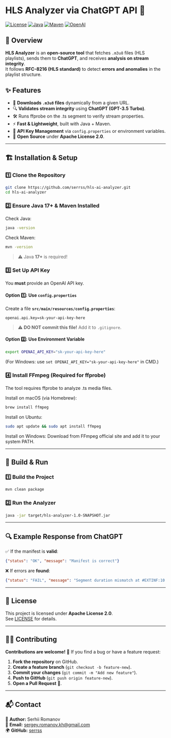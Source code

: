 # HLS Analyzer via ChatGPT API 🚀

[![License](https://img.shields.io/badge/license-Apache%202-blue.svg)](https://opensource.org/licenses/Apache-2.0)
[![Java](https://img.shields.io/badge/java-17+-red.svg)](https://jdk.java.net/)
[![Maven](https://img.shields.io/badge/maven-build-blue.svg)](https://maven.apache.org/)
[![OpenAI](https://img.shields.io/badge/openai-api-blue.svg)](https://platform.openai.com/docs/guides/authentication)

## 📌 Overview

**HLS Analyzer** is an **open-source tool** that fetches `.m3u8` files (HLS playlists), sends them to **ChatGPT**, and receives **analysis on stream integrity**.  
It follows **RFC-8216 (HLS standard)** to detect **errors and anomalies** in the playlist structure.

## ✨ Features

- 📡 **Downloads `.m3u8` files** dynamically from a given URL.
- 🔍 **Validates stream integrity** using **ChatGPT (GPT-3.5 Turbo)**.
- 🛠️ Runs ffprobe on the .ts segment to verify stream properties.
- ⚡ **Fast & Lightweight**, built with Java + Maven.
- 🔐 **API Key Management** via `config.properties` or environment variables.
- 📖 **Open Source** under **Apache License 2.0**.

---

## 🏗️ Installation & Setup

### 1️⃣ Clone the Repository

```sh
git clone https://github.com/serrss/hls-ai-analyzer.git
cd hls-ai-analyzer
```

### 2️⃣ Ensure Java 17+ & Maven Installed

Check Java:

```sh
java -version
```

Check Maven:

```sh
mvn -version
```

> ⚠️ Java **17+** is required!

### 3️⃣ Set Up API Key

You **must** provide an OpenAI API key.

#### Option 1️⃣: Use `config.properties`

Create a file **`src/main/resources/config.properties`**:

```properties
openai.api.key=sk-your-api-key-here
```

> ⚠️ **DO NOT commit this file!** Add it to `.gitignore`.

#### Option 2️⃣: Use Environment Variable

```sh
export OPENAI_API_KEY="sk-your-api-key-here"
```

(For Windows: use `set OPENAI_API_KEY="sk-your-api-key-here"` in CMD.)

### 4️⃣ Install FFmpeg (Required for ffprobe)
The tool requires ffprobe to analyze .ts media files.

Install on macOS (via Homebrew):
```sh
brew install ffmpeg
```
Install on Ubuntu:
```sh
sudo apt update && sudo apt install ffmpeg
```
Install on Windows:
Download from FFmpeg official site and add it to your system PATH.

---

## 🚀 Build & Run

### 1️⃣ Build the Project

```sh
mvn clean package
```

### 2️⃣ Run the Analyzer

```sh
java -jar target/hls-analyzer-1.0-SNAPSHOT.jar
```

---

## 🔍 Example Response from ChatGPT

✅ If the manifest is **valid**:

```json
{"status": "OK", "message": "Manifest is correct"}
```

❌ If errors are **found**:

```json
{"status": "FAIL", "message": "Segment duration mismatch at #EXTINF:10.5 (should be 10.0)"}
```

---

## 📜 License

This project is licensed under **Apache License 2.0**.  
See [LICENSE](https://opensource.org/licenses/Apache-2.0) for details.

---

## 👨‍💻 Contributing

**Contributions are welcome!** 🎉 If you find a bug or have a feature request:

1. **Fork the repository** on GitHub.
2. **Create a feature branch** (`git checkout -b feature-new`).
3. **Commit your changes** (`git commit -m "Add new feature"`).
4. **Push to GitHub** (`git push origin feature-new`).
5. **Open a Pull Request** 🚀.

---

## 📬 Contact

👤 **Author:** Serhii Romanov  
📧 **Email:** sergey.romanov.kh@gmail.com  
🌍 **GitHub:** [serrss](https://github.com/serrss)
